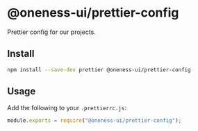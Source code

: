 # @oneness-ui/prettier-config

Prettier config for our projects.

## Install

```sh
npm install --save-dev prettier @oneness-ui/prettier-config
```

## Usage

Add the following to your `.prettierrc.js`:

```js
module.exports = require("@oneness-ui/prettier-config");
```
